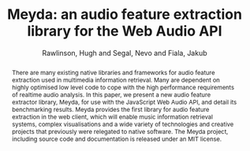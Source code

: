 --- 
title: "Meyda: an audio feature extraction library for the Web Audio API" 
abstract: "There are many existing native libraries and frameworks for audio feature extraction used in multimedia information retrieval. Many are dependent on highly optimised low level code to cope with the high performance requirements of realtime audio analysis. In this paper, we present a new audio feature extractor library, Meyda, for use with the JavaScript Web Audio API, and detail its benchmarking results. Meyda provides the first library for audio feature extraction in the web client, which will enable music information retrieval systems, complex visualisations and a wide variety of technologies and creative projects that previously were relegated to native software. The Meyda project, including source code and documentation is released under an MIT license." 
address: "Paris, France" 
author: "Rawlinson, Hugh and Segal, Nevo and Fiala, Jakub"
webAuthor: "Hugh Rawlinson, Nevo Segal, Jakub Fiala" 
booktitle: "Proceedings of the International Web Audio Conference" 
editor: "Goldszmidt, Samuel and Schnell, Norbert and Saiz, Victor and Matuszewski, Benjamin" 
month: "January"
pages: "" 
publisher: "IRCAM" 
series: "WAC '15"
track: "Paper"  
year: "2015" 
id: "2015_17" 
tags: year2015
media: https://medias.ircam.fr/x8fbaf8 
pdflink: /_data/papers/pdf/2015/2015_17.pdf
ISSN: 2663-5844
---